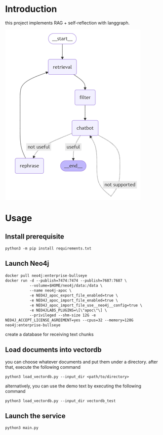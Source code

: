 # Introduction

this project implements RAG + self-reflection with langgraph.

<img title="RAG + self-reflection" alt = "rag" src="pics/structure.png" />

# Usage

## Install prerequisite

```shell
python3 -m pip install requirements.txt
```

## Launch Neo4j

```shell
docker pull neo4j:enterprise-bullseye
docker run -d --publish=7474:7474 --publish=7687:7687 \
           --volume=$HOME/neo4j/data:/data \
           --name neo4j-apoc \
           -e NEO4J_apoc_export_file_enabled=true \
           -e NEO4J_apoc_import_file_enabled=true \
           -e NEO4J_apoc_import_file_use__neo4j__config=true \
           -e NEO4JLABS_PLUGINS=\[\"apoc\"\] \
           --privileged --shm-size 12G -e NEO4J_ACCEPT_LICENSE_AGREEMENT=yes --cpus=32 --memory=128G neo4j:enterprise-bullseye
```

create a database for receiving text chunks

## Load documents into vectordb

you can choose whatever documents and put them under a directory. after that, execute the following command

```shell
python3 load_vectordb.py --input_dir <path/to/directory>
```

alternatively, you can use the demo text by executing the following command

```shell
python3 load_vectordb.py --input_dir vectordb_test
```

## Launch the service

```shell
python3 main.py
```
